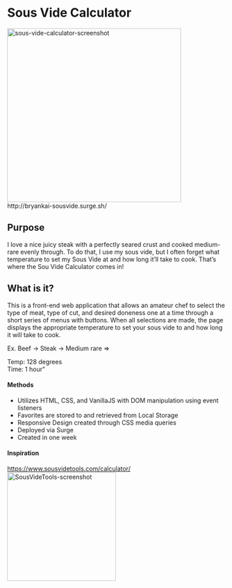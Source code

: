 # Sous Vide Calculator
<img src="https://image.ibb.co/nJj4Mc/sous_vide.png" alt="sous-vide-calculator-screenshot" width="400"/>  
http://bryankai-sousvide.surge.sh/

## Purpose
I love a nice juicy steak with a perfectly seared crust and cooked medium-rare evenly through.  To do that, I use my sous vide, but I often forget what temperature to set my Sous Vide at and how long it’ll take to cook.  That’s where the Sou Vide Calculator comes in!

## What is it?
This is a front-end web application that allows an amateur chef to select the type of meat, type of cut, and desired doneness one at a time through a short series of menus with buttons.  When all selections are made, the page displays the appropriate temperature to set your sous vide to and how long it will take to cook.

Ex. Beef -> Steak -> Medium rare =>  

Temp: 128 degrees  
Time: 1 hour"

#### Methods
* Utilizes HTML, CSS, and VanillaJS with DOM manipulation using event listeners
* Favorites are stored to and retrieved from Local Storage
* Responsive Design created through CSS media queries
* Deployed via Surge
* Created in one week

#### Inspiration
https://www.sousvidetools.com/calculator/  
<img src="https://image.ibb.co/kANK7n/sous_vide_calculator.png" alt="SousVideTools-screenshot" width="250"/>
